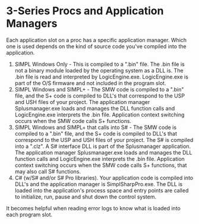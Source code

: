 # 3-Series Procs and Application Managers #

Each application slot on a proc has a specific application manager. Which one is used depends on the kind of source code you've compiled into the application.
 
1. SIMPL Windows Only - This is compiled to a ".bin" file. The .bin file is not a binary module loaded by the operating system as a DLL is. The .bin file is read and interpreted by LogicEngine.exe. LogicEngine.exe is part of the O/S firmware and not included in the program slot.
2. SIMPL Windows and SIMPL+ - The SMW code is compiled to a ".bin" file, and the S+ code is compiled to DLL's that correspond to the USP and USH files of your project. The application manager Splusmanager.exe loads and manages the DLL function calls and LogicEngine.exe interprets the .bin file. Application context switching occurs when the SMW code calls S+ functions.
3. SIMPL Windows and SIMPL+ that calls into S# - The SMW code is compiled to a ".bin" file, and the S+ code is compiled to DLL's that correspond to the USP and USH files of your project. The S# is compiled into a ".clz". A S# interface DLL is part of the Splusmanager application. The application manager Splusmanager.exe loads and manages the DLL function calls and LogicEngine.exe interprets the .bin file. Application context switching occurs when the SMW code calls S+ functions, that may also call S# functions.
4. C# (w/S# and/or S# Pro libraries). Your application code is compiled into DLL's and the application manager is SimplSharpPro.exe. The DLL is loaded into the application's process space and entry points are called to initialize, run, pause and shut down the control system. 

It becomes helpful when reading error logs to know what is loaded into each program slot.
